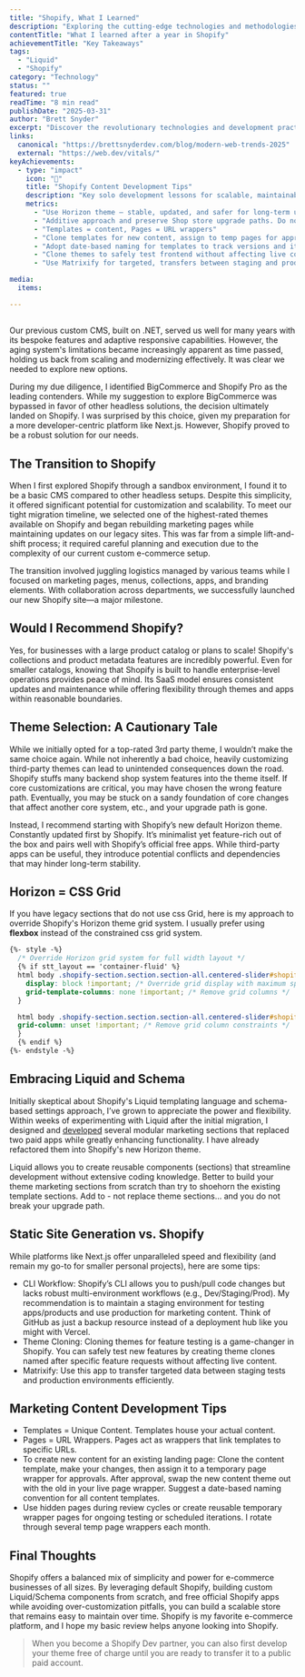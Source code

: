 ```yaml
---
title: "Shopify, What I Learned"
description: "Exploring the cutting-edge technologies and methodologies shaping the future of web development, from AI-powered tools to next-generation frameworks."
contentTitle: "What I learned after a year in Shopify"
achievementTitle: "Key Takeaways"
tags: 
  - "Liquid"
  - "Shopify" 
category: "Technology"
status: ""
featured: true
readTime: "8 min read"
publishDate: "2025-03-31"
author: "Brett Snyder"
excerpt: "Discover the revolutionary technologies and development practices that are transforming how we build web applications in 2025."
links:
  canonical: "https://brettsnyderdev.com/blog/modern-web-trends-2025"
  external: "https://web.dev/vitals/"
keyAchievements:
  - type: "impact"
    icon: "🌱"
    title: "Shopify Content Development Tips"
    description: "Key solo development lessons for scalable, maintainable Shopify builds"
    metrics:
      - "Use Horizon theme — stable, updated, and safer for long-term upgrades"
      - "Additive approach and preserve Shop store upgrade paths. Do not change core files."
      - "Templates = content, Pages = URL wrappers"
      - "Clone templates for new content, assign to temp pages for approvals, then swap live"
      - "Adopt date-based naming for templates to track versions and iterations"
      - "Clone themes to safely test frontend without affecting live content"
      - "Use Matrixify for targeted, transfers between staging and production"

media:
  items:

---
```


##

Our previous custom CMS, built on .NET, served us well for many years with its bespoke features and adaptive responsive capabilities. However, the aging system's limitations became increasingly apparent as time passed, holding us back from scaling and modernizing effectively. It was clear we needed to explore new&nbsp;options.

During my due diligence, I identified BigCommerce and Shopify Pro as the leading contenders. While my suggestion to explore BigCommerce was bypassed in favor of other headless solutions, the decision ultimately landed on Shopify. I was surprised by this choice, given my preparation for a more developer-centric platform like Next.js. However, Shopify proved to be a robust solution for our&nbsp;needs.


## The Transition to Shopify

When I first explored Shopify through a sandbox environment, I found it to be a basic CMS compared to other headless setups. Despite this simplicity, it offered significant potential for customization and scalability. To meet our tight migration timeline, we selected one of the highest-rated themes available on Shopify and began rebuilding marketing pages while maintaining updates on our legacy sites. This was far from a simple lift-and-shift process; it required careful planning and execution due to the complexity of our current custom e-commerce&nbsp;setup.

The transition involved juggling logistics managed by various teams while I focused on marketing pages, menus, collections, apps, and branding elements. With collaboration across departments, we successfully launched our new Shopify site—a major&nbsp;milestone.

## Would I Recommend Shopify?

Yes, for businesses with a large product catalog or plans to scale! Shopify's collections and product metadata features are incredibly powerful. Even for smaller catalogs, knowing that Shopify is built to handle enterprise-level operations provides peace of mind. Its SaaS model ensures consistent updates and maintenance while offering flexibility through themes and apps within reasonable&nbsp;boundaries.

## Theme Selection: A Cautionary Tale

While we initially opted for a top-rated 3rd party theme, I wouldn’t make the same choice again. While not inherently a bad choice, heavily customizing third-party themes can lead to unintended consequences down the road. Shopify stuffs many backend shop system features into the theme itself. If core customizations are critical, you may have chosen the wrong feature path. Eventually, you may be stuck on a sandy foundation of core changes that affect another core system,&nbsp;etc., and your upgrade path&nbsp;is&nbsp;gone. 

Instead, I recommend starting with Shopify’s new default Horizon theme. Constantly updated first by Shopify. It’s minimalist yet feature-rich out of the box and pairs well with Shopify’s official free apps. While third-party apps can be useful, they introduce potential conflicts and dependencies that may hinder long-term&nbsp;stability.

## Horizon = CSS Grid

If you have legacy sections that do not use css Grid, here is my approach to override Shopify's Horizon theme grid system. I usually prefer using **flexbox** instead of the constrained css grid&nbsp;system.

```css
{%- style -%}
  /* Override Horizon grid system for full width layout */
  {% if stt_layout == 'container-fluid' %}
  html body .shopify-section.section.section-all.centered-slider#shopify-section-{{ sid }} {
    display: block !important; /* Override grid display with maximum specificity */
    grid-template-columns: none !important; /* Remove grid columns */
  }

  html body .shopify-section.section.section-all.centered-slider#shopify-section-{{ section.id }} > * {
  grid-column: unset !important; /* Remove grid column constraints */
  }
  {% endif %}
{%- endstyle -%}
```

## Embracing Liquid and Schema

Initially skeptical about Shopify's Liquid templating language and schema-based settings approach, I’ve grown to appreciate the power and flexibility. Within weeks of experimenting with Liquid after the initial migration, I designed and [developed](https://aop.com/pages/mktg-custom-dev) several modular marketing sections that replaced two paid apps while greatly enhancing functionality. I have already refactored them into Shopify's new Horizon&nbsp;theme.

Liquid allows you to create reusable components (sections) that streamline development without extensive coding knowledge. Better to build your theme marketing sections from scratch than try to shoehorn the existing template sections. Add to - not replace theme sections... and you do not break your upgrade&nbsp;path.

## Static Site Generation vs. Shopify

While platforms like Next.js offer unparalleled speed and flexibility (and remain my go-to for smaller personal projects), here are some&nbsp;tips:

- CLI Workflow: Shopify’s CLI allows you to push/pull code changes but lacks robust multi-environment workflows (e.g., Dev/Staging/Prod). My recommendation is to maintain a staging environment for testing apps/products and use&nbsp;production for marketing content. Think of GitHub as just a backup resource instead of a deployment hub like you might with&nbsp;Vercel.
- Theme Cloning: Cloning themes for feature testing is a game-changer in Shopify. You can safely test new features by creating theme clones named after specific feature requests without affecting live&nbsp;content.
- Matrixify: Use this app to transfer targeted data between staging tests and production environments efficiently.

## Marketing Content Development Tips

- Templates = Unique Content. Templates house your actual&nbsp;content.
- Pages = URL Wrappers. Pages act as wrappers that link templates to specific&nbsp;URLs.
- To create new content for an existing landing page: Clone the content template, make your changes, then assign it to a temporary page wrapper for approvals. After approval, swap the new content theme out with the old in your live page wrapper. Suggest a date-based naming convention for all content&nbsp;templates.
- Use hidden pages during review cycles or create reusable temporary wrapper pages for ongoing testing or scheduled iterations. I rotate through several temp page wrappers each&nbsp;month.

## Final Thoughts

Shopify offers a balanced mix of simplicity and power for e-commerce businesses of all sizes. By leveraging default Shopify, building custom Liquid/Schema components from scratch, and free official Shopify apps while avoiding over-customization pitfalls, you can build a scalable store that remains easy to maintain over time. Shopify is my favorite e-commerce platform, and I hope my basic review helps anyone looking into&nbsp;Shopify.

> When you become a Shopify Dev partner, you can also first develop your theme free of charge until you are ready to transfer it to a public paid&nbsp;account. 
